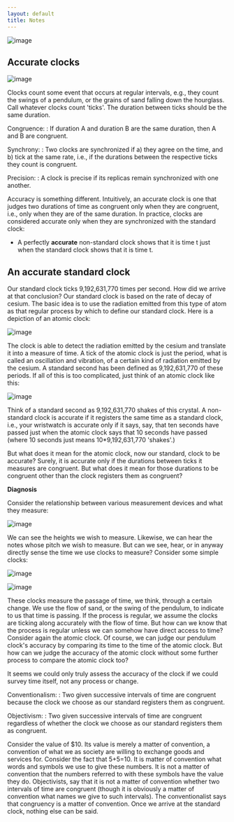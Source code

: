 ```yaml
---
layout: default
title: Notes
---
```


![image](recur.gif)


## Accurate clocks

![image](cong.gif)

Clocks count some event that occurs at regular intervals, e.g., they count the swings of a pendulum, or the grains of sand falling down the hourglass. Call whatever clocks count 'ticks'. The duration between ticks should be the same duration. 

Congruence: 
: If duration A and duration B are the same duration, then A and B are congruent. 

Synchrony: 
: Two clocks are synchronized if a) they agree on the time, and b) tick at the same rate, i.e., if the durations between the respective ticks they count is congruent. 

Precision: 
: A clock is precise if its replicas remain synchronized with one another.  

Accuracy is something different. Intuitively, an accurate clock is one that judges two durations of time as congruent only when they are congruent, i.e., only when they are of the same duration. In practice, clocks are considered accurate only when they are synchronized with the standard clock: 

+ A perfectly **accurate** non-standard clock shows that it is time t just when the standard clock shows that it is time t.  


## An accurate standard clock

Our standard clock ticks 9,192,631,770 times per second. How did we arrive at that conclusion? Our standard clock is based on the rate of decay of cesium. The basic idea is to use the radiation emitted from this type of atom as that regular process by which to define our standard clock. Here is a depiction of an atomic clock: 

![image](atomic.gif)

The clock is able to detect the radiation emitted by the cesium and translate it into a measure of time. A tick of the atomic clock is just the period, what is called an oscillation and vibration, of a certain kind of radiation emitted by the cesium. A standard second has been defined as 9,192,631,770 of these periods. If all of this is too complicated, just think of an atomic clock like this: 

![image](simple.gif) 

Think of a standard second as 9,192,631,770 shakes of this crystal. A non-standard clock is accurate if it registers the same time as a standard clock, i.e., your wristwatch is accurate only if it says, say, that ten seconds have passed just when the atomic clock says that 10 seconds have passed (where 10 seconds just means 10*9,192,631,770 'shakes'.)

But what does it mean for the atomic clock, now our standard, clock to be accurate? Surely, it is accurate only if the durations between ticks it measures are congruent. But what does it mean for those durations to be congruent other than the clock registers them as congruent? 

**Diagnosis**

Consider the relationship between various measurement devices and what they measure:

![image](dist.jpg) 

We can see the heights we wish to measure. Likewise, we can hear the notes whose pitch we wish to measure. But can we see, hear, or in anyway directly sense the time we use clocks to measure? Consider some simple clocks: 

![image](sand.gif)

![image](pend.gif)

These clocks measure the passage of time, we think, through a certain change. We use the flow of sand, or the swing of the pendulum, to indicate to us that time is passing. If the process is regular, we assume the clocks are ticking along accurately with the flow of time. But how can we know that the process is regular unless we can somehow have direct access to time? Consider again the atomic clock. Of course, we can judge our pendulum clock's accuracy by comparing its time to the time of the atomic clock. But how can we judge the accuracy of the atomic clock without some further process to compare the atomic clock too? 

It seems we could only truly assess the accuracy of the clock if we could survey time itself, not any process or change. 

Conventionalism: 
: Two given successive intervals of time are congruent because the clock we choose as our standard registers them as congruent. 

Objectivism: 
: Two given successive intervals of time are congruent regardless of whether the clock we choose as our standard registers them as congruent. 

Consider the value of $10. Its value is merely a matter of convention, a convention of what we as society are willing to exchange goods and services for. Consider the fact that 5+5=10. It is matter of convention what words and symbols we use to give these numbers. It is not a matter of convention that the numbers referred to with these symbols have the value they do. Objectivists, say that it is not a matter of convention whether two intervals of time are congruent (though it is obviously a matter of convention what names we give to such intervals). The conventionalist says that congruency is a matter of convention. Once we arrive at the standard clock, nothing else can be said. 
